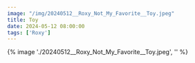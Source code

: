 ```yaml
---
image: "/img/20240512__Roxy_Not_My_Favorite__Toy.jpeg"
title: Toy 
date: 2024-05-12 08:00:00
tags: ['Roxy']
---
```

{% image './20240512__Roxy_Not_My_Favorite__Toy.jpeg', '' %}
